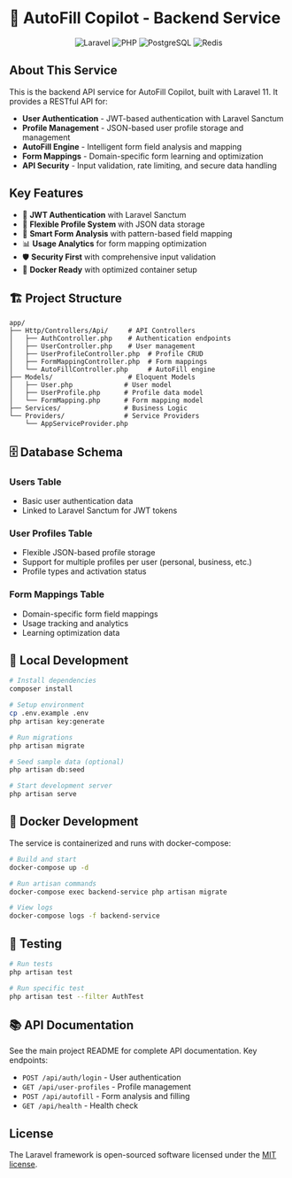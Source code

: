 # 🚀 AutoFill Copilot - Backend Service

<p align="center">
<img src="https://img.shields.io/badge/Laravel-11.x-FF2D20?logo=laravel" alt="Laravel">
<img src="https://img.shields.io/badge/PHP-8.4-777BB4?logo=php" alt="PHP">
<img src="https://img.shields.io/badge/PostgreSQL-15-4169E1?logo=postgresql" alt="PostgreSQL">
<img src="https://img.shields.io/badge/Redis-7-DC382D?logo=redis" alt="Redis">
</p>

## About This Service

This is the backend API service for AutoFill Copilot, built with Laravel 11. It provides a RESTful API for:

-   **User Authentication** - JWT-based authentication with Laravel Sanctum
-   **Profile Management** - JSON-based user profile storage and management
-   **AutoFill Engine** - Intelligent form field analysis and mapping
-   **Form Mappings** - Domain-specific form learning and optimization
-   **API Security** - Input validation, rate limiting, and secure data handling

## Key Features

-   🔐 **JWT Authentication** with Laravel Sanctum
-   👤 **Flexible Profile System** with JSON data storage
-   🧠 **Smart Form Analysis** with pattern-based field mapping
-   📊 **Usage Analytics** for form mapping optimization
-   🛡️ **Security First** with comprehensive input validation
-   🚀 **Docker Ready** with optimized container setup

## 🏗️ Project Structure

```
app/
├── Http/Controllers/Api/     # API Controllers
│   ├── AuthController.php    # Authentication endpoints
│   ├── UserController.php    # User management
│   ├── UserProfileController.php  # Profile CRUD
│   ├── FormMappingController.php  # Form mappings
│   └── AutoFillController.php     # AutoFill engine
├── Models/                   # Eloquent Models
│   ├── User.php             # User model
│   ├── UserProfile.php      # Profile data model
│   └── FormMapping.php      # Form mapping model
├── Services/                # Business Logic
└── Providers/               # Service Providers
    └── AppServiceProvider.php
```

## 🗄️ Database Schema

### Users Table

-   Basic user authentication data
-   Linked to Laravel Sanctum for JWT tokens

### User Profiles Table

-   Flexible JSON-based profile storage
-   Support for multiple profiles per user (personal, business, etc.)
-   Profile types and activation status

### Form Mappings Table

-   Domain-specific form field mappings
-   Usage tracking and analytics
-   Learning optimization data

## 🚀 Local Development

```bash
# Install dependencies
composer install

# Setup environment
cp .env.example .env
php artisan key:generate

# Run migrations
php artisan migrate

# Seed sample data (optional)
php artisan db:seed

# Start development server
php artisan serve
```

## 🐳 Docker Development

The service is containerized and runs with docker-compose:

```bash
# Build and start
docker-compose up -d

# Run artisan commands
docker-compose exec backend-service php artisan migrate

# View logs
docker-compose logs -f backend-service
```

## 🧪 Testing

```bash
# Run tests
php artisan test

# Run specific test
php artisan test --filter AuthTest
```

## 📚 API Documentation

See the main project README for complete API documentation. Key endpoints:

-   `POST /api/auth/login` - User authentication
-   `GET /api/user-profiles` - Profile management
-   `POST /api/autofill` - Form analysis and filling
-   `GET /api/health` - Health check

## License

The Laravel framework is open-sourced software licensed under the [MIT license](https://opensource.org/licenses/MIT).
